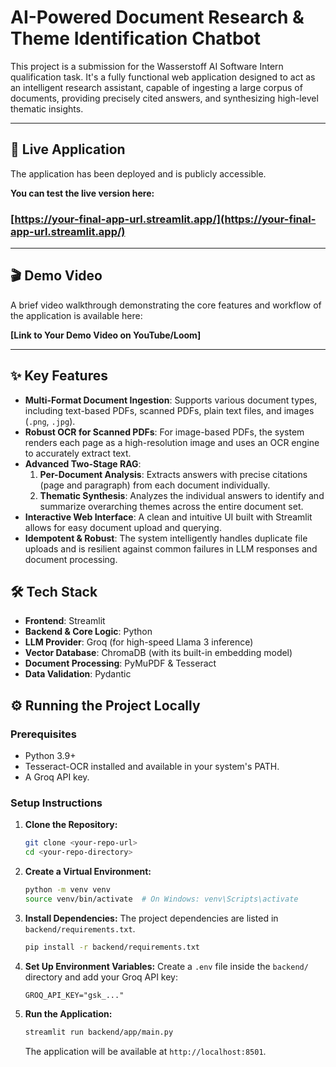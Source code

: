 # AI-Powered Document Research & Theme Identification Chatbot

This project is a submission for the Wasserstoff AI Software Intern qualification task. It's a fully functional web application designed to act as an intelligent research assistant, capable of ingesting a large corpus of documents, providing precisely cited answers, and synthesizing high-level thematic insights.

---

## 🚀 Live Application

The application has been deployed and is publicly accessible.

**You can test the live version here:**

### [https://your-final-app-url.streamlit.app/](https://your-final-app-url.streamlit.app/)

---

## 🎬 Demo Video

A brief video walkthrough demonstrating the core features and workflow of the application is available here:

**[Link to Your Demo Video on YouTube/Loom]**

---

## ✨ Key Features

*   **Multi-Format Document Ingestion**: Supports various document types, including text-based PDFs, scanned PDFs, plain text files, and images (`.png`, `.jpg`).
*   **Robust OCR for Scanned PDFs**: For image-based PDFs, the system renders each page as a high-resolution image and uses an OCR engine to accurately extract text.
*   **Advanced Two-Stage RAG**:
    1.  **Per-Document Analysis**: Extracts answers with precise citations (page and paragraph) from each document individually.
    2.  **Thematic Synthesis**: Analyzes the individual answers to identify and summarize overarching themes across the entire document set.
*   **Interactive Web Interface**: A clean and intuitive UI built with Streamlit allows for easy document upload and querying.
*   **Idempotent & Robust**: The system intelligently handles duplicate file uploads and is resilient against common failures in LLM responses and document processing.

## 🛠️ Tech Stack

*   **Frontend**: Streamlit
*   **Backend & Core Logic**: Python
*   **LLM Provider**: Groq (for high-speed Llama 3 inference)
*   **Vector Database**: ChromaDB (with its built-in embedding model)
*   **Document Processing**: PyMuPDF & Tesseract
*   **Data Validation**: Pydantic

## ⚙️ Running the Project Locally

### Prerequisites
- Python 3.9+
- Tesseract-OCR installed and available in your system's PATH.
- A Groq API key.

### Setup Instructions
1.  **Clone the Repository:**
    ```bash
    git clone <your-repo-url>
    cd <your-repo-directory>
    ```

2.  **Create a Virtual Environment:**
    ```bash
    python -m venv venv
    source venv/bin/activate  # On Windows: venv\Scripts\activate
    ```

3.  **Install Dependencies:**
    The project dependencies are listed in `backend/requirements.txt`.
    ```bash
    pip install -r backend/requirements.txt
    ```

4.  **Set Up Environment Variables:**
    Create a `.env` file inside the `backend/` directory and add your Groq API key:
    ```
    GROQ_API_KEY="gsk_..."
    ```

5.  **Run the Application:**
    ```bash
    streamlit run backend/app/main.py
    ```
    The application will be available at `http://localhost:8501`.

